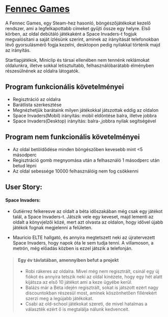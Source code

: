 # [Fennec Games](https://fennec-games-cfs.web.app/)
A Fennec Games, egy Steam-hez hasonló, böngészőjátékokat kezelő rendszer, ami a legfelkapottabb címeket gyűjti össze egy helyre.
Első körben, az oldal debütáló játékaként a Space Invaders-t fogjuk megvalósítani a saját ízlésünk szerint, aminek az írányítását 
telefonokban lévő gyorsulásmérő fogja kezelni, desktopon pedig nyilakkal történik majd az irányítás.

Startlapjátékok, Miniclip és társai ellenében nem tennénk reklámokat oldalunkra, illetve sokkal letisztultabb, 
felhasználóbarátabb élményben részesülnének az oldalra látogatók.

## Program funkcionális követelményei
- Regisztráció az oldalra
- Barátlista szerkesztése
- Megnézhetjük barátaink milyen játékokkal játszottak eddig az oldalon
- Space Invaders(Mobil) irányítás: mobil eldöntése balra, illetve jobbra
- Space Invaders(Desktop) irányítás: balra-,jobbra nyilak segítségével

## Program nem funkcionális követelményei
- Az oldal betöldődése minden böngészőben kevesebb mint <5 másodperc
- Regisztráció gomb megnyomása után a felhasználó 1 másodperc után betud lépni
- Az oldal sebessége 10000 felhasználóig nem fog csökkenni

## User Story:
#### Space Invaders:

- Gutiérrez felkeresve az oldalt a béta időszakában még csak egy játékot talál, a Space Invaders-t. Játszik vele egy keveset, 
majd lementi az oldalt a könyvjelzői közé, mert azt olvasta az oldalon, hogy idővel újabb játékok fognak megjelenni a felületen.

- Mauricio ELTE hallgató, és annyira megtetszett neki az újratervezett Space Invaders, hogy napok óta le sem tudja tenni. A villamoson, a metrón, 
még előadás közben is ezzel játszik a telefonján.



> #### Egy év távlatában, amennyiben befut a projekt
> - Robi rákeres az oldalra. Mivel még nem regisztrált, csinál egy új fiókot és annyira tetszik neki az oldal kinézete, 
hogy egy hét alatt kijátsza az első 10 játékot ami a keze ügyébe kerül.
> - Balázs már a Béta idején regisztrált, sokat is játszott ezért nagy discountokban részesül most, aminek köszönhetően 
fillérekért szerzi meg a legújabb játékokat.
> - Csabi az old-school játékokat szereti, de mivel hatalmas a választék ezért ő is megtalálja nálunk kedvenceit.
